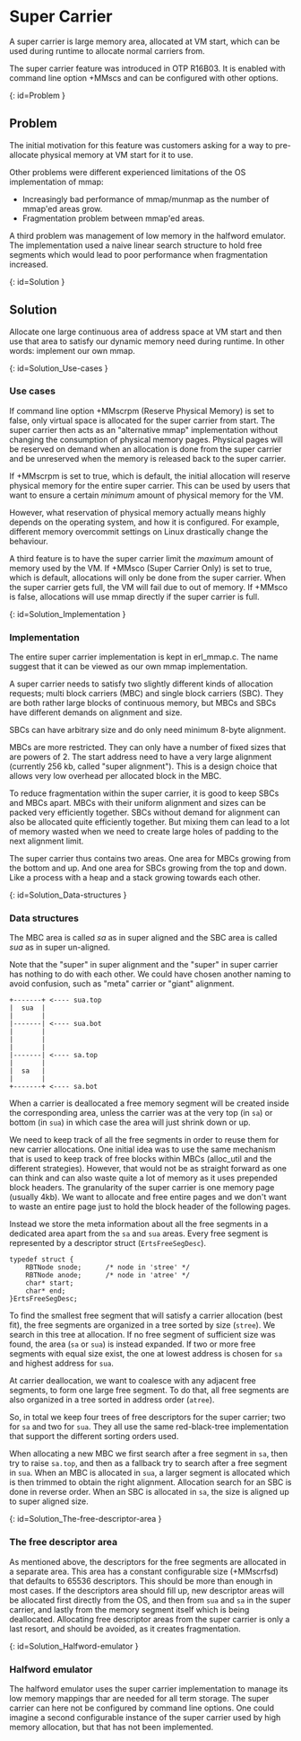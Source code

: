 # Super Carrier

A super carrier is large memory area, allocated at VM start, which can be used during runtime to allocate normal carriers from.

The super carrier feature was introduced in OTP R16B03. It is enabled with command line option +MMscs <size in Mb> and can be configured with other options.

[](){: id=Problem }
## Problem

The initial motivation for this feature was customers asking for a way to pre-allocate physical memory at VM start for it to use.

Other problems were different experienced limitations of the OS implementation of mmap:

* Increasingly bad performance of mmap/munmap as the number of mmap'ed areas grow.
* Fragmentation problem between mmap'ed areas.

A third problem was management of low memory in the halfword emulator. The implementation used a naive linear search structure to hold free segments which would lead to poor performance when fragmentation increased.

[](){: id=Solution }
## Solution

Allocate one large continuous area of address space at VM start and then use that area to satisfy our dynamic memory need during runtime. In other words: implement our own mmap.

[](){: id=Solution_Use-cases }
### Use cases

If command line option +MMscrpm (Reserve Physical Memory) is set to false, only virtual space is allocated for the super carrier from start. The super carrier then acts as an "alternative mmap" implementation without changing the consumption of physical memory pages. Physical pages will be reserved on demand when an allocation is done from the super carrier and be unreserved when the memory is released back to the super carrier.

If +MMscrpm is set to true, which is default, the initial allocation will reserve physical memory for the entire super carrier. This can be used by users that want to ensure a certain *minimum* amount of physical memory for the VM.

However, what reservation of physical memory actually means highly depends on the operating system, and how it is configured. For example, different memory overcommit settings on Linux drastically change the behaviour.

A third feature is to have the super carrier limit the *maximum* amount of memory used by the VM. If +MMsco (Super Carrier Only) is set to true, which is default, allocations will only be done from the super carrier. When the super carrier gets full, the VM will fail due to out of memory. If +MMsco is false, allocations will use mmap directly if the super carrier is full.

[](){: id=Solution_Implementation }
### Implementation

The entire super carrier implementation is kept in erl_mmap.c. The name suggest that it can be viewed as our own mmap implementation.

A super carrier needs to satisfy two slightly different kinds of allocation requests; multi block carriers (MBC) and single block carriers (SBC). They are both rather large blocks of continuous memory, but MBCs and SBCs have different demands on alignment and size.

SBCs can have arbitrary size and do only need minimum 8-byte alignment.

MBCs are more restricted. They can only have a number of fixed sizes that are powers of 2. The start address need to have a very large alignment (currently 256 kb, called "super alignment"). This is a design choice that allows very low overhead per allocated block in the MBC.

To reduce fragmentation within the super carrier, it is good to keep SBCs and MBCs apart. MBCs with their uniform alignment and sizes can be packed very efficiently together. SBCs without demand for alignment can also be allocated quite efficiently together. But mixing them can lead to a lot of memory wasted when we need to create large holes of padding to the next alignment limit.

The super carrier thus contains two areas. One area for MBCs growing from the bottom and up. And one area for SBCs growing from the top and down. Like a process with a heap and a stack growing towards each other.

[](){: id=Solution_Data-structures }
### Data structures

The MBC area is called *sa* as in super aligned and the SBC area is called *sua* as in super un-aligned.

Note that the "super" in super alignment and the "super" in super carrier has nothing to do with each other. We could have chosen another naming to avoid confusion, such as "meta" carrier or "giant" alignment.

```text
+-------+ <---- sua.top
|  sua  |
|       |
|-------| <---- sua.bot
|       |
|       |
|       |
|-------| <---- sa.top
|       |
|  sa   |
|       |
+-------+ <---- sa.bot
```

When a carrier is deallocated a free memory segment will be created inside the corresponding area, unless the carrier was at the very top (in `sa`) or bottom (in `sua`) in which case the area will just shrink down or up.

We need to keep track of all the free segments in order to reuse them for new carrier allocations. One initial idea was to use the same mechanism that is used to keep track of free blocks within MBCs (alloc_util and the different strategies). However, that would not be as straight forward as one can think and can also waste quite a lot of memory as it uses prepended block headers. The granularity of the super carrier is one memory page (usually 4kb). We want to allocate and free entire pages and we don't want to waste an entire page just to hold the block header of the following pages.

Instead we store the meta information about all the free segments in a dedicated area apart from the `sa` and `sua` areas. Every free segment is represented by a descriptor struct (`ErtsFreeSegDesc`).

```text
typedef struct {
    RBTNode snode;      /* node in 'stree' */
    RBTNode anode;      /* node in 'atree' */
    char* start;
    char* end;
}ErtsFreeSegDesc;
```

To find the smallest free segment that will satisfy a carrier allocation (best fit), the free segments are organized in a tree sorted by size (`stree`). We search in this tree at allocation. If no free segment of sufficient size was found, the area (`sa` or `sua`) is instead expanded. If two or more free segments with equal size exist, the one at lowest address is chosen for `sa` and highest address for `sua`.

At carrier deallocation, we want to coalesce with any adjacent free segments, to form one large free segment. To do that, all free segments are also organized in a tree sorted in address order (`atree`).

So, in total we keep four trees of free descriptors for the super carrier; two for `sa` and two for `sua`. They all use the same red-black-tree implementation that support the different sorting orders used.

When allocating a new MBC we first search after a free segment in `sa`, then try to raise `sa.top`, and then as a fallback try to search after a free segment in `sua`. When an MBC is allocated in `sua`, a larger segment is allocated which is then trimmed to obtain the right alignment. Allocation search for an SBC is done in reverse order. When an SBC is allocated in `sa`, the size is aligned up to super aligned size.

[](){: id=Solution_The-free-descriptor-area }
### The free descriptor area

As mentioned above, the descriptors for the free segments are allocated in a separate area. This area has a constant configurable size (+MMscrfsd) that defaults to 65536 descriptors. This should be more than enough in most cases. If the descriptors area should fill up, new descriptor areas will be allocated first directly from the OS, and then from `sua` and `sa` in the super carrier, and lastly from the memory segment itself which is being deallocated. Allocating free descriptor areas from the super carrier is only a last resort, and should be avoided, as it creates fragmentation.

[](){: id=Solution_Halfword-emulator }
### Halfword emulator

The halfword emulator uses the super carrier implementation to manage its low memory mappings thar are needed for all term storage. The super carrier can here not be configured by command line options. One could imagine a second configurable instance of the super carrier used by high memory allocation, but that has not been implemented.

